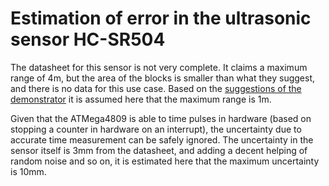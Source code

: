 # Estimation of error in the ultrasonic sensor HC-SR504

The datasheet for this sensor is not very complete. It claims a maximum range
of 4m, but the area of the blocks is smaller than what they suggest, and there
is no data for this use case. Based on the [suggestions of the
demonstrator](https://www.vle.cam.ac.uk/mod/hsuforum/discuss.php?d=46792) it is
assumed here that the maximum range is 1m.

Given that the ATMega4809 is able to time pulses in hardware (based on stopping
a counter in hardware on an interrupt), the uncertainty due to accurate time
measurement can be safely ignored. The uncertainty in the sensor itself is 3mm
from the datasheet, and adding a decent helping of random noise and so on, it
is estimated here that the maximum uncertainty is 10mm.

